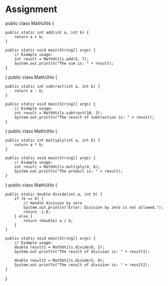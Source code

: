 # Assignment
public class MathUtils {

    public static int add(int a, int b) {
        return a + b;
    }

    public static void main(String[] args) {
        // Example usage:
        int result = MathUtils.add(5, 7);
        System.out.println("The sum is: " + result);
    }
}
public class MathUtils {

    public static int subtract(int a, int b) {
        return a - b;
    }

    public static void main(String[] args) {
        // Example usage:
        int result = MathUtils.subtract(10, 3);
        System.out.println("The result of subtraction is: " + result);
    }
}
public class MathUtils {

    public static int multiply(int a, int b) {
        return a * b;
    }

    public static void main(String[] args) {
        // Example usage:
        int result = MathUtils.multiply(4, 6);
        System.out.println("The product is: " + result);
    }
}
public class MathUtils {

    public static double divide(int a, int b) {
        if (b == 0) {
            // Handle division by zero
            System.out.println("Error: Division by zero is not allowed.");
            return -1.0;
        } else {
            return (double) a / b;
        }
    }

    public static void main(String[] args) {
        // Example usage:
        double result1 = MathUtils.divide(8, 2);
        System.out.println("The result of division is: " + result1);

        double result2 = MathUtils.divide(5, 0);
        System.out.println("The result of division is: " + result2);
    }
}
